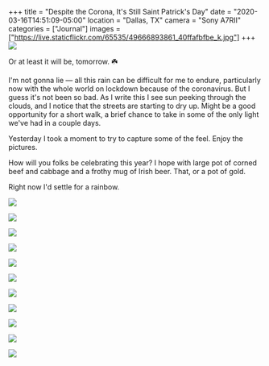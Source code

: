 +++
title = "Despite the Corona, It's Still Saint Patrick's Day"
date = "2020-03-16T14:51:09-05:00"
location = "Dallas, TX"
camera = "Sony A7RII"
categories = ["Journal"]
images = ["https://live.staticflickr.com/65535/49666893861_40ffafbfbe_k.jpg"]
+++
![](https://live.staticflickr.com/65535/49666893861_40ffafbfbe_k.jpg)
<!--more-->
Or at least it will be, tomorrow. ☘️

I'm not gonna lie — all this rain can be difficult for me to endure, particularly now with the whole world on lockdown because of the coronavirus. But I guess it's not been so bad. As I write this I see sun peeking through the clouds, and I notice that the streets are starting to dry up. Might be a good opportunity for a short walk, a brief chance to take in some of the only light we've had in a couple days. 

Yesterday I took a moment to try to capture some of the feel. Enjoy the pictures.

How will you folks be celebrating this year? I hope with large pot of corned beef and cabbage and a frothy mug of Irish beer. That, or a pot of gold. 

Right now I'd settle for a rainbow.

![](https://live.staticflickr.com/65535/49667176172_9d0810241f_k.jpg)

![](https://live.staticflickr.com/65535/49666894061_d5b3dd7cbd_k.jpg)

![](https://live.staticflickr.com/65535/49667176142_069ebc6fb4_k.jpg)

![](https://live.staticflickr.com/65535/49666894126_b666286926_k.jpg)

![](https://live.staticflickr.com/65535/49667176192_4f6359c3a0_k.jpg)

![](https://live.staticflickr.com/65535/49666893906_3a96683afe_k.jpg)

![](https://live.staticflickr.com/65535/49666352128_fb7340ff9a_k.jpg)

![](https://live.staticflickr.com/65535/49666352243_978807aad2_k.jpg)

![](https://live.staticflickr.com/65535/49666893826_12673c01ce_k.jpg)

![](https://live.staticflickr.com/65535/49666352293_01d47edc32_k.jpg)

![](https://live.staticflickr.com/65535/49666352343_558ec08b51_k.jpg)
